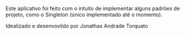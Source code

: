 Este aplicativo foi feito com o intuíto de implementar alguns padrões de projeto, como o Singleton (único implementado até o momento).

Idealizado e desenvovlido por Jonathas Andrade Torquato

